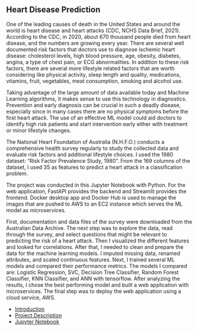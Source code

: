 ## Heart Disease Prediction

One of the leading causes of death in the United States and around the world is heart disease and heart attacks (CDC, NCHS Data Brief, 2021). According to the CDC, in 2020, about 670 thousand people died from heart disease, and the numbers are growing every year. There are several well documented risk factors that doctors use to diagnose ischemic heart disease: cholesterol levels, high blood pressure, age, obesity, diabetes, angina, a type of chest pain, or ECG abnormalities. In addition to these risk factors, there are several more lifestyle related factors that are worth considering like physical activity, sleep length and quality, medications, vitamins, fruit, vegetables, meat consumption, smoking and alcohol use.

Taking advantage of the large amount of data available today and Machine Learning algorithms, it makes sense to use this technology in diagnostics. Prevention and early diagnosis can be crucial in such a deadly disease, especially since in many cases there are no physical symptoms before the first heart attack. The use of an effective ML model could aid doctors to identify high risk patients and start intervention early either with treatment or minor lifestyle changes.

The National Heart Foundation of Australia (N.H.F.O.) conducts a comprehensive health survey regularly to study the collected data and evaluate risk factors and additional lifestyle choices. I used the 1980 dataset: “Risk Factor Prevalence Study, 1980”. From the 169 columns of the dataset, I used 35 as features to predict a heart attack in a classification problem.

The project was conducted in this Jupyter Notebook with Python. For the web application, FastAPI provides the backend and Streamlit provides the frontend. Docker desktop app and Docker Hub is used to manage the images that are pushed to AWS to an EC2 instance which serves the ML model as microservices.

First, documentation and data files of the survey were downloaded from the Australian Data Archive. The next step was to explore the data, read through the survey, and select questions that might be relevant to predicting the risk of a heart attack. Then I visualized the different features and looked for correlations. After that, I needed to clean and prepare the data for the machine learning models. I imputed missing data, renamed attributes, and scaled continuous features. Next, I trained several ML models and compared their performance metrics. The models I compared are: Logistic Regression, SVC, Decision Tree Classifier, Random Forest Classifier, KNN Classifier, and ANN with tensorflow. After analyzing the results, I chose the best performing model and built a web application with microservices. The final step was to deploy the web application using a cloud service, AWS.

- [Introduction](http://piringer.github.io/heartdisease/about)
- [Project Description](http://piringer.github.io/heartdisease/Project)
- [Jupyter Notebook](https://github.com/piringer/heartdisease/blob/main/capstone.ipynb)
